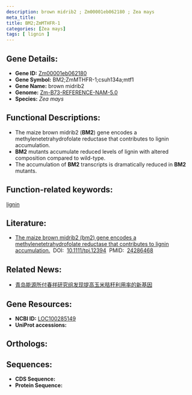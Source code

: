 ```yaml
---
description: brown midrib2 ; Zm00001eb062180 ; Zea mays
meta_title:
title: BM2;ZmMTHFR-1
categories: [Zea mays]
tags: [ lignin ]
---
```


## Gene Details:
- **Gene ID:**	[Zm00001eb062180](https://www.maizegdb.org/gene_center/gene/Zm00001eb062180)
- **Gene Symbol:** BM2;ZmMTHFR-1;csuh134a;mtf1
- **Gene Name:** brown midrib2
- **Genome:** [Zm-B73-REFERENCE-NAM-5.0](https://www.maizegdb.org/genome/assembly/Zm-B73-REFERENCE-NAM-5.0)
- **Species:** *Zea mays*

## Functional Descriptions:
   - The maize brown midrib2 (**BM2**) gene encodes a methylenetetrahydrofolate reductase that contributes to lignin accumulation.
   - **BM2** mutants accumulate reduced levels of lignin with altered composition compared to wild-type.
   - The accumulation of **BM2** transcripts is dramatically reduced in **BM2** mutants.

## Function-related keywords:
[lignin](/tags/lignin/)

## Literature:
   - [The maize brown midrib2 (bm2) gene encodes a methylenetetrahydrofolate reductase that contributes to lignin accumulation.]( https://onlinelibrary.wiley.com/doi/10.1111/tpj.12394)&nbsp;&nbsp;DOI:&nbsp;&nbsp;[10.1111/tpj.12394](https://onlinelibrary.wiley.com/doi/10.1111/tpj.12394)&nbsp;&nbsp;PMID:&nbsp;&nbsp;[24286468](https://pubmed.ncbi.nlm.nih.gov/24286468/)

## Related News:
   - [青岛能源所付春祥研究组发现提高玉米秸秆利用率的新基因](https://mp.weixin.qq.com/s?__biz=MzU3ODY3MDM0NA==&mid=2247490346&idx=3&sn=59292e89b180e156f4394ba518cc67a0&chksm=fd70814dca07085bfccc209db3e50cd7494e7284311cad1cf5e4ff881d69e107801b7114aa82&scene=27#wechat_redirect)

## Gene Resources:
- **NCBI ID:**  [LOC100285149](https://www.ncbi.nlm.nih.gov/gene/?term=LOC100285149)
- **UniProt accessions:** [](https://www.uniprot.org/uniprotkb//entry)

## Orthologs:

## Sequences:
- **CDS Sequence:**
- **Protein Sequence:**
